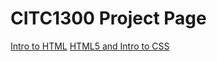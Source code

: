 # CITC1300 Project Page

<a href="intro_to_html/index.html" target="blank">Intro to HTML</a>
<a href="HTML5_intro_to_css/index.html" target="blank">HTML5 and Intro to CSS</a>